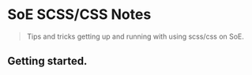 # SoE SCSS/CSS Notes

> Tips and tricks getting up and running with using scss/css on SoE.

## Getting started.
